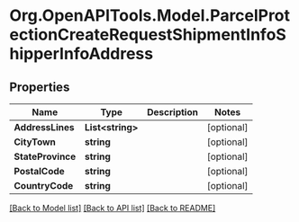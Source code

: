 
# Org.OpenAPITools.Model.ParcelProtectionCreateRequestShipmentInfoShipperInfoAddress

## Properties

Name | Type | Description | Notes
------------ | ------------- | ------------- | -------------
**AddressLines** | **List&lt;string&gt;** |  | [optional] 
**CityTown** | **string** |  | [optional] 
**StateProvince** | **string** |  | [optional] 
**PostalCode** | **string** |  | [optional] 
**CountryCode** | **string** |  | [optional] 

[[Back to Model list]](../README.md#documentation-for-models)
[[Back to API list]](../README.md#documentation-for-api-endpoints)
[[Back to README]](../README.md)

